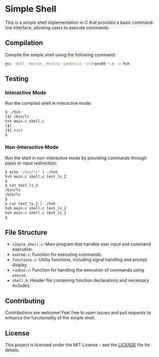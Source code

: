 # Simple Shell

This is a simple shell implementation in C that provides a basic command-line interface, allowing users to execute commands.

## Compilation

Compile the simple shell using the following command:

```bash
gcc -Wall -Werror -Wextra -pedantic -std=gnu89 *.c -o hsh
```

## Testing

### Interactive Mode

Run the compiled shell in interactive mode:

```bash
$ ./hsh
($) /bin/ls
hsh main.c shell.c
($)
($) exit
$
```

### Non-Interactive Mode

Run the shell in non-interactive mode by providing commands through pipes or input redirection:

```bash
$ echo "/bin/ls" | ./hsh
hsh main.c shell.c test_ls_2
$
$ cat test_ls_2
/bin/ls
/bin/ls
$
$ cat test_ls_2 | ./hsh
hsh main.c shell.c test_ls_2
hsh main.c shell.c test_ls_2
$
```

## File Structure

- `simple_shell.c`: Main program that handles user input and command execution.
- `exeCmd.c`: Function for executing commands.
- `functions.c`: Utility functions, including signal handling and prompt display.
- `runExe.c`: Function for handling the execution of commands using `execve`.
- `shell.h`: Header file containing function declarations and necessary includes.

## Contributing

Contributions are welcome! Feel free to open issues and pull requests to enhance the functionality of the simple shell.

## License

This project is licensed under the MIT License - see the [LICENSE](LICENSE) file for details.
